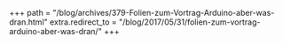 +++
path = "/blog/archives/379-Folien-zum-Vortrag-Arduino-aber-was-dran.html"
extra.redirect_to = "/blog/2017/05/31/folien-zum-vortrag-arduino-aber-was-dran/"
+++
